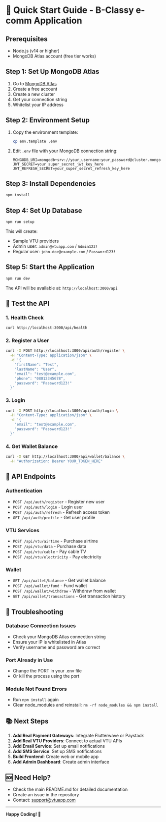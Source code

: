 # 🚀 Quick Start Guide - B-Classy e-comm Application

## Prerequisites
- Node.js (v14 or higher)
- MongoDB Atlas account (free tier works)

## Step 1: Set Up MongoDB Atlas
1. Go to [MongoDB Atlas](https://www.mongodb.com/atlas)
2. Create a free account
3. Create a new cluster
4. Get your connection string
5. Whitelist your IP address

## Step 2: Environment Setup
1. Copy the environment template:
   ```bash
   cp env.template .env
   ```

2. Edit `.env` file with your MongoDB connection string:
   ```env
   MONGODB_URI=mongodb+srv://your_username:your_password@cluster.mongodb.net/vtu_app
   JWT_SECRET=your_super_secret_jwt_key_here
   JWT_REFRESH_SECRET=your_super_secret_refresh_key_here
   ```

## Step 3: Install Dependencies
```bash
npm install
```

## Step 4: Set Up Database
```bash
npm run setup
```

This will create:
- Sample VTU providers
- Admin user: `admin@vtuapp.com` / `Admin123!`
- Regular user: `john.doe@example.com` / `Password123!`

## Step 5: Start the Application
```bash
npm run dev
```

The API will be available at: `http://localhost:3000/api`

## 🧪 Test the API

### 1. Health Check
```bash
curl http://localhost:3000/api/health
```

### 2. Register a User
```bash
curl -X POST http://localhost:3000/api/auth/register \
  -H "Content-Type: application/json" \
  -d '{
    "firstName": "Test",
    "lastName": "User",
    "email": "test@example.com",
    "phone": "08012345678",
    "password": "Password123!"
  }'
```

### 3. Login
```bash
curl -X POST http://localhost:3000/api/auth/login \
  -H "Content-Type: application/json" \
  -d '{
    "email": "test@example.com",
    "password": "Password123!"
  }'
```

### 4. Get Wallet Balance
```bash
curl -X GET http://localhost:3000/api/wallet/balance \
  -H "Authorization: Bearer YOUR_TOKEN_HERE"
```

## 📱 API Endpoints

### Authentication
- `POST /api/auth/register` - Register new user
- `POST /api/auth/login` - Login user
- `POST /api/auth/refresh` - Refresh access token
- `GET /api/auth/profile` - Get user profile

### VTU Services
- `POST /api/vtu/airtime` - Purchase airtime
- `POST /api/vtu/data` - Purchase data
- `POST /api/vtu/cable` - Pay cable TV
- `POST /api/vtu/electricity` - Pay electricity

### Wallet
- `GET /api/wallet/balance` - Get wallet balance
- `POST /api/wallet/fund` - Fund wallet
- `POST /api/wallet/withdraw` - Withdraw from wallet
- `GET /api/wallet/transactions` - Get transaction history

## 🔧 Troubleshooting

### Database Connection Issues
- Check your MongoDB Atlas connection string
- Ensure your IP is whitelisted in Atlas
- Verify username and password are correct

### Port Already in Use
- Change the PORT in your .env file
- Or kill the process using the port

### Module Not Found Errors
- Run `npm install` again
- Clear node_modules and reinstall: `rm -rf node_modules && npm install`

## 📚 Next Steps

1. **Add Real Payment Gateways**: Integrate Flutterwave or Paystack
2. **Add Real VTU Providers**: Connect to actual VTU APIs
3. **Add Email Service**: Set up email notifications
4. **Add SMS Service**: Set up SMS notifications
5. **Build Frontend**: Create web or mobile app
6. **Add Admin Dashboard**: Create admin interface

## 🆘 Need Help?

- Check the main README.md for detailed documentation
- Create an issue in the repository
- Contact: support@vtuapp.com

---

**Happy Coding! 🎉** 